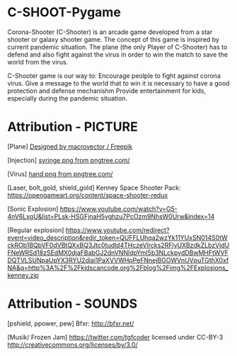 # C-SHOOT-Pygame
Corona-Shooter (C-Shooter) is an arcade game developed from a star shooter or galaxy shooter game. The concept of this game is inspired by current pandemic situation. The plane (the only Player of C-Shooter) has to defend and also fight against the virus in order to win the match to save the world from the virus. 

C-Shooter game is our way to:
Encourage peolple to fight against corona virus.
Give a message to the world that to win it is necessary to have a good protection and defense mechanishm
Provide entertainment for kids, especially during the pandemic situation.

# Attribution - PICTURE

[Plane] 
<a href="http://www.freepik.com">Designed by macrovector / Freepik</a>

[Injection]
<a href='https://pngtree.com/so/syringe'>syringe png from pngtree.com/</a>

[Virus]
<a href='https://pngtree.com/so/hand'>hand png from pngtree.com/</a>

[Laser, bolt_gold, shield_gold]
Kenney Space Shooter Pack: https://opengameart.org/content/space-shooter-redux

[Sonic Explosion]
https://www.youtube.com/watch?v=G5-4nV6LxgU&list=PLsk-HSGFjnaH5yghzu7PcOzm9NhsW0Urw&index=14

[Regular explosion]
https://www.youtube.com/redirect?event=video_description&redir_token=QUFFLUhqa2wzYk11YUxSN014S0tWckROb1BQbVF0dVBtQXxBQ3Jtc0tudld4THczeVlrcks2RFlyUXBzdkZLbzVjdUFNeWRSd18zSEdMX0djaFBabGJ2dnVNNldpYmI5b3NLckpydDBwMHFtWVFDQTVLSUNpaUpYX3RYU2diai1PaXVVWHpPeFNnejBGOWVnUVpuTGthX0xfNA&q=http%3A%2F%2Fkidscancode.org%2Fblog%2Fimg%2FExplosions_kenney.zip

# Attribution - SOUNDS
[pshield, ppower, pew]
Bfxr: http://bfxr.net/

[Musik/ Frozen Jam] 
<https://twitter.com/tgfcoder> licensed under CC-BY-3 <http://creativecommons.org/licenses/by/3.0/>


